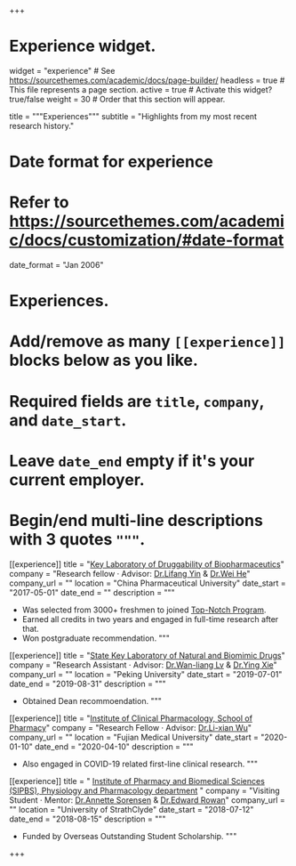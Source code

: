 +++
# Experience widget.
widget = "experience"  # See https://sourcethemes.com/academic/docs/page-builder/
headless = true  # This file represents a page section.
active = true  # Activate this widget? true/false
weight = 30  # Order that this section will appear.

title = """Experiences"""
subtitle = "Highlights from my most recent research history."

# Date format for experience
#   Refer to https://sourcethemes.com/academic/docs/customization/#date-format
date_format = "Jan 2006"

# Experiences.
#   Add/remove as many `[[experience]]` blocks below as you like.
#   Required fields are `title`, `company`, and `date_start`.
#   Leave `date_end` empty if it's your current employer.
#   Begin/end multi-line descriptions with 3 quotes `"""`.
[[experience]]
  title = "[Key Laboratory of Druggability of Biopharmaceutics](http://dbio.cpu.edu.cn)"
  company = "Research fellow · Advisor: [Dr.Lifang Yin](http://yjsy.cpu.edu.cn/_t283/06/37/c6402a67127/page.htm) & [Dr.Wei He](http://yjsy.cpu.edu.cn/_t283/06/4e/c6402a67150/page.htm)"
  company_url = ""
  location = "China Pharmaceutical University"
  date_start = "2017-05-01"
  date_end = ""
  description = """
- Was selected from 3000+ freshmen to joined [Top-Notch Program](http://yxbjjh.cpu.edu.cn).
- Earned all credits in two years and engaged in full-time research after that.
- Won postgraduate recommendation.
"""

[[experience]]
  title = "[State Key Laboratory of Natural and Biomimic Drugs](http://sklnbd.bjmu.edu.cn)"
  company = "Research Assistant · Advisor: [Dr.Wan-liang Lv](http://dp.sps.bjmu.edu.cn/szdw_20180116101307960843/js_20180116101307960843/192244.htm) & [Dr.Ying Xie](http://dp.sps.bjmu.edu.cn/szdw_20180116101307960843/fjs_20180116101307960843/192726.htm)"
  company_url = ""
  location = "Peking University"
  date_start = "2019-07-01"
  date_end = "2019-08-31"
  description = """  
- Obtained Dean recommoendation.
 """

[[experience]]
  title = "[Institute of Clinical Pharmacology, School of Pharmacy](https://www.fjmu.edu.cn/yxy/2786/list.htm)"
  company = "Research Fellow · Advisor: [Dr.Li-xian Wu](https://www.fjmu.edu.cn/yxy/2016/1212/c2789a63637/page.htm)"
  company_url = ""
  location = "Fujian Medical University"
  date_start = "2020-01-10"
  date_end = "2020-04-10"
  description = """
- Also engaged in COVID-19 related first-line clinical research.
"""
  
[[experience]]
  title = " [Institute of Pharmacy and Biomedical Sciences (SIPBS), Physiology and Pharmacology department](https://www.strath.ac.uk/science/strathclydeinstituteofpharmacybiomedicalsciences/) "
  company = "Visiting Student · Mentor: [Dr.Annette Sorensen](https://www.strath.ac.uk/staff/sorensenannettedr/) & [Dr.Edward Rowan](https://www.strath.ac.uk/staff/rowanedwarddr/)"
  company_url = ""
  location = "University of StrathClyde"
  date_start = "2018-07-12"
  date_end = "2018-08-15"
  description = """
- Funded by Overseas Outstanding Student Scholarship.
  """
  
  
+++



